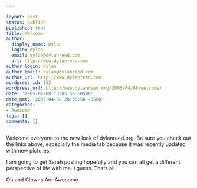 ```yaml
---

layout: post
status: publish
published: true
title: Welcome
author:
  display_name: Dylan
  login: dylan
  email: dylan@dylanreed.com
  url: http://www.dylanreed.com
author_login: dylan
author_email: dylan@dylanreed.com
author_url: http://www.dylanreed.com
wordpress_id: 152
wordpress_url: http://www.dylanreed.org/2005/04/08/welcome/
date: '2005-04-08 13:05:56 -0500'
date_gmt: '2005-04-08 20:05:56 -0500'
categories:
- Awesome
tags: []
comments: []
---
```


Welcome everyone to the new look of dylanreed.org. Be sure you check out the links above, especially the media tab because it was recently updated with new pictures. 

I am going to get Sarah posting hopefully and you can all get a different perspective of life with me. I guess. Thats all.

Oh and Clowns Are Awesome
